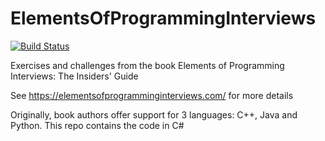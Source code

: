 # ElementsOfProgrammingInterviews
[![Build Status](https://dev.azure.com/olehzheleznyak/Self-Education/_apis/build/status/oleh-zheleznyak.ElementsOfProgrammingInterviews?branchName=master)](https://dev.azure.com/olehzheleznyak/Self-Education/_build/latest?definitionId=6&branchName=master)

Exercises and challenges from the book Elements of Programming Interviews: The Insiders' Guide

See https://elementsofprogramminginterviews.com/ for more details

Originally, book authors offer support for 3 languages: C++, Java and Python.
This repo contains the code in C#
